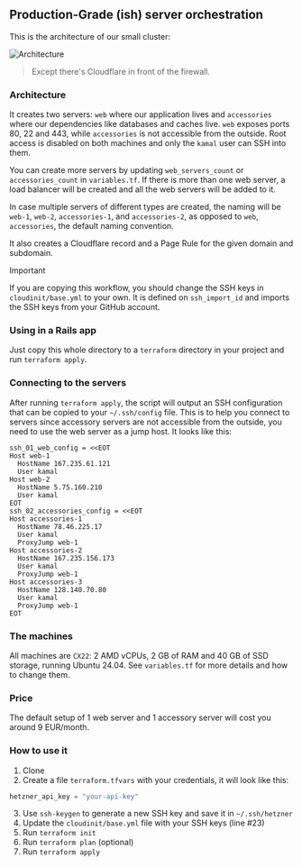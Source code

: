 ## Production-Grade (ish) server orchestration

This is the architecture of our small cluster:

![Architecture](arch.png)

> Except there's Cloudflare in front of the firewall.

### Architecture

It creates two servers: `web` where our application lives and `accessories` where our dependencies like databases and caches live.
`web` exposes ports 80, 22 and 443, while `accessories` is not accessible from the outside. Root access is disabled on both machines and only the `kamal` user can SSH into them.

You can create more servers by updating `web_servers_count` or `accessories_count` in `variables.tf`. If there is more than one web server, a load balancer will be created and all the web servers will be added to it.

In case multiple servers of different types are created, the naming will be `web-1`, `web-2`, `accessories-1`, and `accessories-2`, as opposed to `web`, `accessories`, the default naming convention.

It also creates a Cloudflare record and a Page Rule for the given domain and subdomain.

> [!IMPORTANT]
> If you are copying this workflow, you should change the SSH keys in `cloudinit/base.yml` to your own.
> It is defined on `ssh_import_id` and imports the SSH keys from your GitHub account.

### Using in a Rails app

Just copy this whole directory to a `terraform` directory in your project and run `terraform apply`.

### Connecting to the servers

After running `terraform apply`, the script will output an SSH configuration that can be copied to your `~/.ssh/config` file. This is to help you connect to servers since accessory servers are not accessible from the outside, you need to use the web server as a jump host. It looks like this:

```ssh-config
ssh_01_web_config = <<EOT
Host web-1
  HostName 167.235.61.121
  User kamal
Host web-2
  HostName 5.75.160.210
  User kamal
EOT
ssh_02_accessories_config = <<EOT
Host accessories-1
  HostName 78.46.225.17
  User kamal
  ProxyJump web-1
Host accessories-2
  HostName 167.235.156.173
  User kamal
  ProxyJump web-1
Host accessories-3
  HostName 128.140.70.80
  User kamal
  ProxyJump web-1
EOT
```

### The machines

All machines are `CX22`: 2 AMD vCPUs, 2 GB of RAM and 40 GB of SSD storage, running Ubuntu 24.04. See `variables.tf` for more details and how to change them.

### Price

The default setup of 1 web server and 1 accessory server will cost you around 9 EUR/month.

### How to use it

1. Clone
2. Create a file `terraform.tfvars` with your credentials, it will look like this:
```terraform
hetzner_api_key = "your-api-key"
```
3. Use `ssh-keygen` to generate a new SSH key and save it in `~/.ssh/hetzner`
4. Update the `cloudinit/base.yml` file with your SSH keys (line #23)
5. Run `terraform init`
6. Run `terraform plan` (optional)
7. Run `terraform apply`
